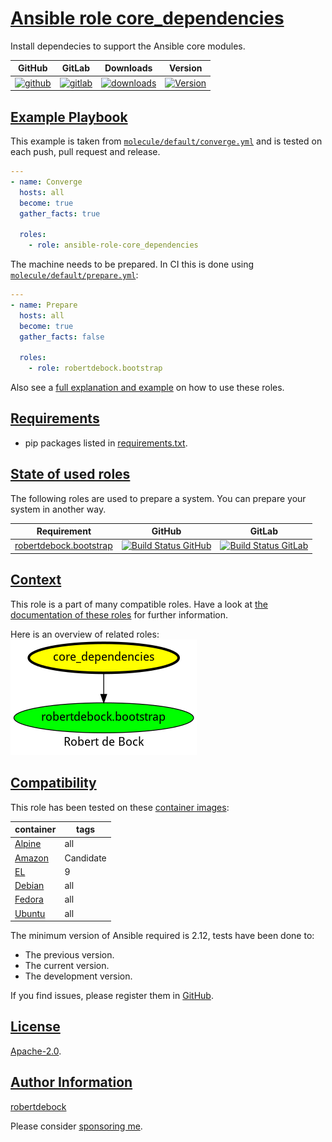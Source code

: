 # [Ansible role core_dependencies](#core_dependencies)

Install dependecies to support the Ansible core modules.

|GitHub|GitLab|Downloads|Version|
|------|------|---------|-------|
|[![github](https://github.com/robertdebock/ansible-role-core_dependencies/workflows/Ansible%20Molecule/badge.svg)](https://github.com/robertdebock/ansible-role-core_dependencies/actions)|[![gitlab](https://gitlab.com/robertdebock-iac/ansible-role-core_dependencies/badges/master/pipeline.svg)](https://gitlab.com/robertdebock-iac/ansible-role-core_dependencies)|[![downloads](https://img.shields.io/ansible/role/d/robertdebock/core_dependencies)](https://galaxy.ansible.com/robertdebock/core_dependencies)|[![Version](https://img.shields.io/github/release/robertdebock/ansible-role-core_dependencies.svg)](https://github.com/robertdebock/ansible-role-core_dependencies/releases/)|

## [Example Playbook](#example-playbook)

This example is taken from [`molecule/default/converge.yml`](https://github.com/robertdebock/ansible-role-core_dependencies/blob/master/molecule/default/converge.yml) and is tested on each push, pull request and release.

```yaml
---
- name: Converge
  hosts: all
  become: true
  gather_facts: true

  roles:
    - role: ansible-role-core_dependencies
```

The machine needs to be prepared. In CI this is done using [`molecule/default/prepare.yml`](https://github.com/robertdebock/ansible-role-core_dependencies/blob/master/molecule/default/prepare.yml):

```yaml
---
- name: Prepare
  hosts: all
  become: true
  gather_facts: false

  roles:
    - role: robertdebock.bootstrap
```

Also see a [full explanation and example](https://robertdebock.nl/how-to-use-these-roles.html) on how to use these roles.


## [Requirements](#requirements)

- pip packages listed in [requirements.txt](https://github.com/robertdebock/ansible-role-core_dependencies/blob/master/requirements.txt).

## [State of used roles](#state-of-used-roles)

The following roles are used to prepare a system. You can prepare your system in another way.

| Requirement | GitHub | GitLab |
|-------------|--------|--------|
|[robertdebock.bootstrap](https://galaxy.ansible.com/robertdebock/bootstrap)|[![Build Status GitHub](https://github.com/robertdebock/ansible-role-bootstrap/workflows/Ansible%20Molecule/badge.svg)](https://github.com/robertdebock/ansible-role-bootstrap/actions)|[![Build Status GitLab](https://gitlab.com/robertdebock-iac/ansible-role-bootstrap/badges/master/pipeline.svg)](https://gitlab.com/robertdebock-iac/ansible-role-bootstrap)|

## [Context](#context)

This role is a part of many compatible roles. Have a look at [the documentation of these roles](https://robertdebock.nl/) for further information.

Here is an overview of related roles:
![dependencies](https://raw.githubusercontent.com/robertdebock/ansible-role-core_dependencies/png/requirements.png "Dependencies")

## [Compatibility](#compatibility)

This role has been tested on these [container images](https://hub.docker.com/u/robertdebock):

|container|tags|
|---------|----|
|[Alpine](https://hub.docker.com/r/robertdebock/alpine)|all|
|[Amazon](https://hub.docker.com/r/robertdebock/amazonlinux)|Candidate|
|[EL](https://hub.docker.com/r/robertdebock/enterpriselinux)|9|
|[Debian](https://hub.docker.com/r/robertdebock/debian)|all|
|[Fedora](https://hub.docker.com/r/robertdebock/fedora)|all|
|[Ubuntu](https://hub.docker.com/r/robertdebock/ubuntu)|all|

The minimum version of Ansible required is 2.12, tests have been done to:

- The previous version.
- The current version.
- The development version.

If you find issues, please register them in [GitHub](https://github.com/robertdebock/ansible-role-core_dependencies/issues).

## [License](#license)

[Apache-2.0](https://github.com/robertdebock/ansible-role-core_dependencies/blob/master/LICENSE).

## [Author Information](#author-information)

[robertdebock](https://robertdebock.nl/)

Please consider [sponsoring me](https://github.com/sponsors/robertdebock).
